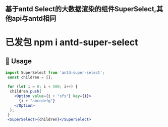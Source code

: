 ## 基于antd Select的大数据渲染的组件SuperSelect,其他api与antd相同
# 已发包 npm i antd-super-select

## 🔨 Usage   

```jsx
import SuperSelect from 'antd-super-select';
 const children = [];

 for (let i = 0; i < 500; i++) {
  children.push(
    <Option value={i + "sfs"} key={i}>
      {i + "abccdefg"}
    </Option>
  ); 
 }
 <SuperSelect>{children}</SuperSelect>
```
     
